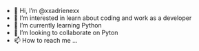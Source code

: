 - 👋 Hi, I’m @xxadrienexx
- 👀 I’m interested in learn about coding and work as a developer
- 🌱 I’m currently learning Python  
- 💞️ I’m looking to collaborate on Pyton
- 📫 How to reach me ...

<!---
xxadrienexx/xxadrienexx is a ✨ special ✨ repository because its `README.md` (this file) appears on your GitHub profile.
You can click the Preview link to take a look at your changes.
--->
